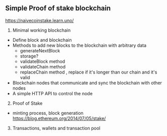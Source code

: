## Simple Proof of stake blockchain

https://naivecoinstake.learn.uno/

01. Minimal working blockchain
- Define block and blockchain
- Methods to add new blocks to the blockchain with arbitrary data
    - generateNextBlock
    - storage?
    - validateBlock method
    - validateChain method
    - replaceChain method , replace if it's longer than our chain and it's valid
- Blockchain nodes that communicate and sync the blockchain with other nodes
- A simple HTTP API to control the node

02. Proof of Stake
- minting process, block generation https://blog.ethereum.org/2014/07/05/stake/

03. Transactions, wallets and transaction pool
